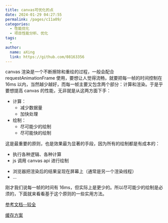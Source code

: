 ```yaml
---
title: canvas可优化的点
date: 2024-01-29 04:27:55
permalink: /pages/c11a09/
categories:
  - 性能优化
  - 项目性能分析、优化
tags:
  - 
author: 
  name: aXing
  link: https://github.com/08163356
---
```





 canvas 渲染是一个不断擦除和重绘的过程，一般会配合 requestAnimationFrame 使用，要想让人觉得流畅，就要把每一帧的时间控制在 16ms 以内，当然越少越好，而每一帧主要又包含两个部分：计算和渲染。于是乎要想提高 canvas 的性能，无非就是从这两方面下手：

- 计算：
  - 减少数据量
  - 加快处理
- 绘制：
  - 尽可能少的绘制
  - 尽可能快的绘制

这是最重要的原则，也是效果最为显著的手段，因为所有的绘制都是有成本的：

- 执行各种逻辑、各种计算
- js 调用 canvas api 进行绘制
<!-- more -->

- 浏览器把渲染后的结果呈现在屏幕上（通常是另一个渲染线程）
- ...

刚才我们说每一帧的时间有 16ms，但实际上是更少的。所以尽可能少的绘制是必须的，下面就来看看基于这个原则的一些实用方法。



[参考文档--较全](https://juejin.cn/post/7135229172409958431)

[缓存方案](http://fabricjs.com/fabric-object-caching)